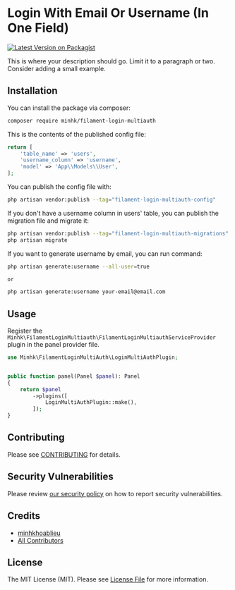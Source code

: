 # Login With Email Or Username (In One Field)

[![Latest Version on Packagist](https://img.shields.io/packagist/v/minhk/filament-login-multiauth.svg?style=flat-square)](https://packagist.org/packages/minhk/filament-login-multiauth)

This is where your description should go. Limit it to a paragraph or two. Consider adding a small example.

## Installation

You can install the package via composer:

```bash
composer require minhk/filament-login-multiauth 
```

This is the contents of the published config file:

```php
return [
    'table_name' => 'users',
    'username_column' => 'username',
    'model' => 'App\\Models\\User',
];
```

You can publish the config file with:

```bash
php artisan vendor:publish --tag="filament-login-multiauth-config"
```

If you don't have a username column in users' table, you can publish the migration file and migrate it:

```bash
php artisan vendor:publish --tag="filament-login-multiauth-migrations"
php artisan migrate
```

If you want to generate username by email, you can run command:

```bash
php artisan generate:username --all-user=true

or 

php artisan generate:username your-email@email.com
```

## Usage

Register the `Minhk\FilamentLoginMultiauth\FilamentLoginMultiauthServiceProvider` plugin in the panel provider
file.

```php
use Minhk\FilamentLoginMultiAuth\LoginMultiAuthPlugin;


public function panel(Panel $panel): Panel
{
    return $panel
        ->plugins([
            LoginMultiAuthPlugin::make(),
        ]);
}
```

## Contributing

Please see [CONTRIBUTING](.github/CONTRIBUTING.md) for details.

## Security Vulnerabilities

Please review [our security policy](../../security/policy) on how to report security vulnerabilities.

## Credits

- [minhkhoablieu](https://github.com/minhkhoablieu)
- [All Contributors](../../contributors)

## License

The MIT License (MIT). Please see [License File](LICENSE.md) for more information.
